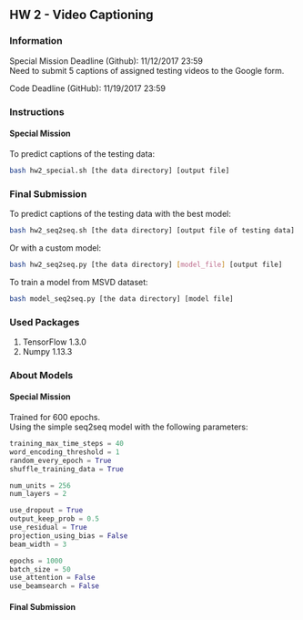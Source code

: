 ## HW 2 - Video Captioning

### Information

Special Mission Deadline (Github): 11/12/2017 23:59  
Need to submit 5 captions of assigned testing videos to the Google form.

Code Deadline (GitHub): 11/19/2017 23:59

### Instructions

#### Special Mission

To predict captions of the testing data:
```bash
bash hw2_special.sh [the data directory] [output file]
```

### Final Submission

To predict captions of the testing data with the best model:
```bash
bash hw2_seq2seq.sh [the data directory] [output file of testing data] [output file of peer review]
```

Or with a custom model:
```bash
bash hw2_seq2seq.py [the data directory] [model_file] [output file]
```

To train a model from MSVD dataset:
```bash
bash model_seq2seq.py [the data directory] [model file]
```

### Used Packages

1. TensorFlow 1.3.0
2. Numpy 1.13.3

### About Models

#### Special Mission

Trained for 600 epochs.  
Using the simple seq2seq model with the following parameters:

```python
training_max_time_steps = 40
word_encoding_threshold = 1
random_every_epoch = True
shuffle_training_data = True

num_units = 256
num_layers = 2

use_dropout = True
output_keep_prob = 0.5
use_residual = True 
projection_using_bias = False
beam_width = 3

epochs = 1000
batch_size = 50
use_attention = False
use_beamsearch = False
```

#### Final Submission

```python
```
